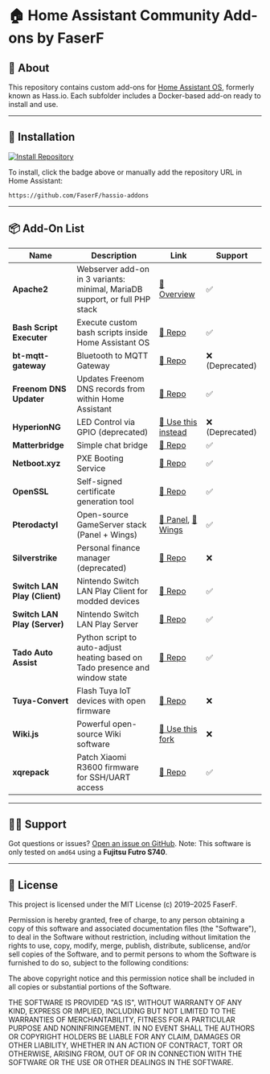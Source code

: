 # 🏠 Home Assistant Community Add-ons by FaserF

## 📖 About

This repository contains custom add-ons for [Home Assistant OS](https://www.home-assistant.io/installation/), formerly known as Hass.io. Each subfolder includes a Docker-based add-on ready to install and use.

---

## 🚀 Installation

[![Install Repository](https://my.home-assistant.io/badges/supervisor_add_addon_repository.svg)](https://my.home-assistant.io/redirect/supervisor_add_addon_repository/?repository_url=https%3A%2F%2Fgithub.com%2J-N%2Fhassio-addons)

To install, click the badge above or manually add the repository URL in Home Assistant:

```
https://github.com/FaserF/hassio-addons
```

---

## 📦 Add-On List

| Name                      | Description                                                                                           | Link                                                                                               | Support  |
|---------------------------|-------------------------------------------------------------------------------------------------------|----------------------------------------------------------------------------------------------------|----------|
| **Apache2**               | Webserver add-on in 3 variants: minimal, MariaDB support, or full PHP stack                          | [🔗 Overview](https://github.com/FaserF/hassio-addons/tree/master/apache2)                         | ✅        |
| **Bash Script Executer**  | Execute custom bash scripts inside Home Assistant OS                                                  | [🔗 Repo](https://github.com/FaserF/hassio-addons/tree/master/bash_script_executer)               | ✅        |
| **bt-mqtt-gateway**       | Bluetooth to MQTT Gateway                                                                             | [🔗 Repo](https://github.com/FaserF/hassio-addons/tree/master/bt-mqtt-gateway)                    | ❌ (Deprecated) |
| **Freenom DNS Updater**   | Updates Freenom DNS records from within Home Assistant                                                | [🔗 Repo](https://github.com/FaserF/hassio-addons/tree/master/freenom-dns-updater)                | ✅        |
| **HyperionNG**            | LED Control via GPIO (deprecated)                                                                     | [🔗 Use this instead](https://github.com/petersendev/hassio-addons/tree/master/hyperion)          | ❌ (Deprecated) |
| **Matterbridge**          | Simple chat bridge                                                                                    | [🔗 Repo](https://github.com/FaserF/hassio-addons/tree/master/matterbridge)                       | ✅        |
| **Netboot.xyz**           | PXE Booting Service                                                                                   | [🔗 Repo](https://github.com/FaserF/hassio-addons/tree/master/netboot-xyz)                        | ✅        |
| **OpenSSL**               | Self-signed certificate generation tool                                                               | [🔗 Repo](https://github.com/FaserF/hassio-addons/tree/master/openssl)                            | ✅        |
| **Pterodactyl**           | Open-source GameServer stack (Panel + Wings)                                                          | [🔗 Panel](https://github.com/FaserF/hassio-addons/tree/master/pterodactyl-panel), [🔗 Wings](https://github.com/FaserF/hassio-addons/tree/master/pterodactyl-wings) | ✅ |
| **Silverstrike**          | Personal finance manager (deprecated)                                                                 | [🔗 Repo](https://github.com/FaserF/hassio-addons/tree/master/silverstrike)                       | ❌        |
| **Switch LAN Play (Client)** | Nintendo Switch LAN Play Client for modded devices                                               | [🔗 Repo](https://github.com/FaserF/hassio-addons/tree/master/switch_lan_play)                    | ✅        |
| **Switch LAN Play (Server)** | Nintendo Switch LAN Play Server                                                                   | [🔗 Repo](https://github.com/FaserF/hassio-addons/tree/master/switch_lan_play_server)             | ✅        |
| **Tado Auto Assist**      | Python script to auto-adjust heating based on Tado presence and window state                         | [🔗 Repo](https://github.com/FaserF/hassio-addons/tree/master/tado_aa)                            | ✅        |
| **Tuya-Convert**          | Flash Tuya IoT devices with open firmware                                                             | [🔗 Repo](https://github.com/FaserF/hassio-addons/tree/master/tuya-convert)                       | ❌        |
| **Wiki.js**               | Powerful open-source Wiki software                                                                    | [🔗 Use this fork](https://github.com/jdeath/homeassistant-addons/tree/main/wikijs)               | ❌        |
| **xqrepack**              | Patch Xiaomi R3600 firmware for SSH/UART access                                                      | [🔗 Repo](https://github.com/FaserF/hassio-addons/tree/master/xqrepack)                           | ✅        |

---

## 🙋‍♂️ Support

Got questions or issues? [Open an issue on GitHub](https://github.com/FaserF/hassio-addons/issues).
Note: This software is only tested on `amd64` using a **Fujitsu Futro S740**.

---

## 📄 License

This project is licensed under the MIT License (c) 2019–2025 FaserF.

Permission is hereby granted, free of charge, to any person obtaining a copy
of this software and associated documentation files (the "Software"), to deal
in the Software without restriction, including without limitation the rights
to use, copy, modify, merge, publish, distribute, sublicense, and/or sell
copies of the Software, and to permit persons to whom the Software is
furnished to do so, subject to the following conditions:

The above copyright notice and this permission notice shall be included in all
copies or substantial portions of the Software.

THE SOFTWARE IS PROVIDED "AS IS", WITHOUT WARRANTY OF ANY KIND, EXPRESS OR
IMPLIED, INCLUDING BUT NOT LIMITED TO THE WARRANTIES OF MERCHANTABILITY,
FITNESS FOR A PARTICULAR PURPOSE AND NONINFRINGEMENT. IN NO EVENT SHALL THE
AUTHORS OR COPYRIGHT HOLDERS BE LIABLE FOR ANY CLAIM, DAMAGES OR OTHER
LIABILITY, WHETHER IN AN ACTION OF CONTRACT, TORT OR OTHERWISE, ARISING FROM,
OUT OF OR IN CONNECTION WITH THE SOFTWARE OR THE USE OR OTHER DEALINGS IN THE
SOFTWARE.